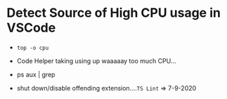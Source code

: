 # Detect Source of High CPU usage in VSCode

- `top -o cpu`

- Code Helper taking using up waaaaay too much CPU...

- ps aux | grep <PID>

- shut down/disable offending extension....`TS Lint` => 7-9-2020

